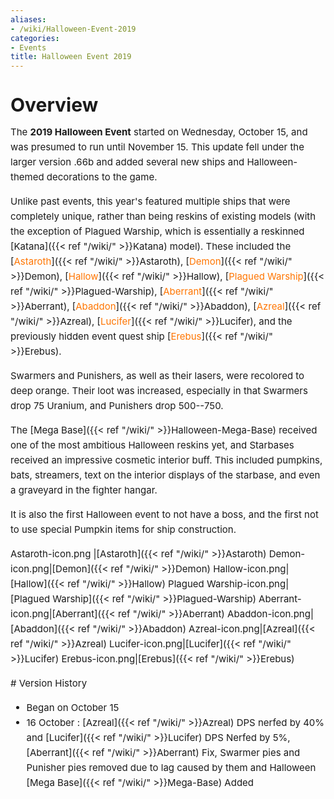 ```yaml
---
aliases:
- /wiki/Halloween-Event-2019
categories:
- Events
title: Halloween Event 2019
---
```


<div class="cardcontainer" style="font-size:15px; line-height:24px">

# Overview

The **2019 Halloween Event** started on Wednesday, October 15, and was presumed to run until November 15. This update fell under the larger version .66b and added several new ships and Halloween-themed decorations to the game.

Unlike past events, this year's featured multiple ships that were completely unique, rather than being reskins of existing models (with the exception of Plagued Warship, which is essentially a reskinned [Katana]({{< ref "/wiki/" >}}Katana) model). These included the [<span style="color:#ff7500">Astaroth</span>]({{< ref "/wiki/" >}}Astaroth), [<span style="color:#ff7500">Demon</span>]({{< ref "/wiki/" >}}Demon), [<span style="color:#ff7500">Hallow</span>]({{< ref "/wiki/" >}}Hallow), [<span style="color:#ff7500">Plagued Warship</span>]({{< ref "/wiki/" >}}Plagued-Warship), [<span style="color:#ff7500">Aberrant</span>]({{< ref "/wiki/" >}}Aberrant), [<span style="color:#ff7500">Abaddon</span>]({{< ref "/wiki/" >}}Abaddon), [<span style="color:#ff7500">Azreal</span>]({{< ref "/wiki/" >}}Azreal), [<span style="color:#ff7500">Lucifer</span>]({{< ref "/wiki/" >}}Lucifer), and the previously hidden event quest ship [<span style="color:#ff7500">Erebus</span>]({{< ref "/wiki/" >}}Erebus).

Swarmers and Punishers, as well as their lasers, were recolored to deep orange. Their loot was increased, especially in that Swarmers drop 75 Uranium, and Punishers drop 500--750.

The [Mega Base]({{< ref "/wiki/" >}}Halloween-Mega-Base) received one of the most ambitious Halloween reskins yet, and Starbases received an impressive cosmetic interior buff. This included pumpkins, bats, streamers, text on the interior displays of the starbase, and even a graveyard in the fighter hangar.

It is also the first Halloween event to not have a boss, and the first not to use special Pumpkin items for ship construction.

Astaroth-icon.png |[Astaroth]({{< ref "/wiki/" >}}Astaroth) Demon-icon.png|[Demon]({{< ref "/wiki/" >}}Demon) Hallow-icon.png|[Hallow]({{< ref "/wiki/" >}}Hallow) Plagued Warship-icon.png|[Plagued Warship]({{< ref "/wiki/" >}}Plagued-Warship) Aberrant-icon.png|[Aberrant]({{< ref "/wiki/" >}}Aberrant) Abaddon-icon.png|[Abaddon]({{< ref "/wiki/" >}}Abaddon) Azreal-icon.png|[Azreal]({{< ref "/wiki/" >}}Azreal) Lucifer-icon.png|[Lucifer]({{< ref "/wiki/" >}}Lucifer) Erebus-icon.png|[Erebus]({{< ref "/wiki/" >}}Erebus)

</div>
<div class="cardcontainer" style="font-size:15px; line-height:24px">
# Version History

- Began on October 15
- 16 October : [Azreal]({{< ref "/wiki/" >}}Azreal) DPS nerfed by 40% and [Lucifer]({{< ref "/wiki/" >}}Lucifer) DPS Nerfed by 5%, [Aberrant]({{< ref "/wiki/" >}}Aberrant) Fix, Swarmer pies and Punisher pies removed due to lag caused by them and Halloween [Mega Base]({{< ref "/wiki/" >}}Mega-Base) Added

</div>
